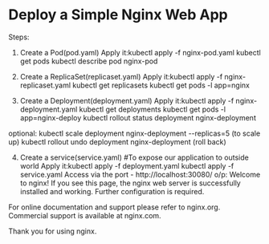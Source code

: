 # Deploy a Simple Nginx Web App

Steps:
1. Create a Pod(pod.yaml)
   Apply it:kubectl apply -f nginx-pod.yaml
            kubectl get pods
            kubectl describe pod nginx-pod
   
2. Create a ReplicaSet(replicaset.yaml)
   Apply it:kubectl apply -f nginx-replicaset.yaml
            kubectl get replicasets
            kubectl get pods -l app=nginx

3. Create a Deployment(deployment.yaml)
   Apply it:kubectl apply -f nginx-deployment.yaml
            kubectl get deployments
            kubectl get pods -l app=nginx-deploy
           kubectl rollout status deployment nginx-deployment
   
optional:
kubectl scale deployment nginx-deployment --replicas=5 (to scale up)
kubectl rollout undo deployment nginx-deployment (roll back)


4. Create a service(service.yaml) #To expose our application to outside world
  Apply it:kubectl apply -f deployment.yaml
           kubectl apply -f service.yaml
Access via the port - http://localhost:30080/
o/p:
Welcome to nginx!
If you see this page, the nginx web server is successfully installed and working. Further configuration is required.

For online documentation and support please refer to nginx.org.
Commercial support is available at nginx.com.

Thank you for using nginx.
   

   

